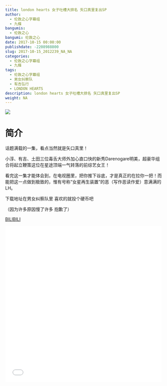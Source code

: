 ```yaml
---
title: london hearts 女子吐槽大排名 矢口真里复出SP
author: 
  - 伦敦之心字幕组
  - 九條
bangumis: 
  - 伦敦之心
bangumi: 伦敦之心
date: 2017-10-15 00:00:00
publishdate: -2208988800
slug: 2017-10-15_2012239_NA_NA
categories: 
  - 伦敦之心字幕组
  - 九條
tags: 
  - 伦敦之心字幕组
  - 男女纠察队
  - 有吉弘行
  - LONDON HEARTS
description: london hearts 女子吐槽大排名 矢口真里复出SP
weight: NA
---
```


![](https://i.imgur.com/oDNcCty.jpg)

# 简介  
话题满载的一集，看点当然就是矢口真里！
小淳、有吉、土田三位毒舌大师外加心直口快的新秀Darenogare明美，超豪华组合将起立鞭策这位在星途顶端一气转落的前综艺女王！
看完这一集才能体会到，在电视圈里，把你推下谷底，才是真正的在拉你一把！而能把这一点做到极致的，惟有号称“女星再生装置”的恶（写作恶读作爱）意满满的LH。
下载地址在男女纠察队里 喜欢的就投个硬币吧
（因为许多原因慢了许多 抱歉了）

  [BILIBILI](https://www.bilibili.com/video/av2012239/)


  <iframe src="//www.bilibili.com/html/html5player.html?cid=3111278&aid=2012239" width="100%" height="500" frameborder="0" allowfullscreen="allowfullscreen"></iframe>
